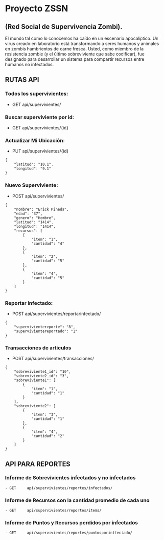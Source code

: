 # Proyecto ZSSN 

## (Red Social de Supervivencia Zombi). 



El mundo tal como lo conocemos ha caído en un escenario apocalíptico. Un virus creado en laboratorio está transformando a seres humanos y animales en zombis hambrientos de carne fresca.
Usted, como miembro de la resistencia zombie (y el último sobreviviente que sabe codificar), fue designado para desarrollar un sistema para compartir recursos entre humanos no infectados.



## RUTAS API
### Todos los supervivientes:
- GET     api/supervivientes/

### Buscar superviviente por id:
- GET     api/supervivientes/{id}

### Actualizar Mi Ubicación:
- PUT     api/supervivientes/{id}
```
{
    "latitud": "10.1",
    "longitud": "9.1"
}
```
### Nuevo Superviviente:
- POST     api/supervivientes/
```
{
    "nombre": "Erick Pineda",
    "edad": "37",
    "genero": "Hombre",
    "latitud": "1414",
    "longitud": "1414",
    "recursos": [
        {
            "item": "1",
            "cantidad": "4"
        },
        {
            "item": "2",
            "cantidad": "5"
        },
        {
            "item": "4",
            "cantidad": "5"
        }
    ]
}
```
### Reportar Infectado:
- POST     api/supervivientes/reportarinfectado/
```
{
    "supervivientereporte": "8",
    "supervivientereportado": "1"
}
```
### Transacciones de articulos
- POST     api/supervivientes/transacciones/
```
{
    "sobreviviente1_id": "10",
    "sobreviviente2_id": "3",
    "sobreviviente1": [
        {
            "item": "1",
            "cantidad": "1"
        }
    ],
    "sobreviviente2": [
        {
            "item": "3",
            "cantidad": "1"
        },
        {
            "item": "4",
            "cantidad": "2"
        }
    ]
}
```
## API PARA REPORTES
### Informe de Sobrevivientes infectados y no infectados
	- GET     api/supervivientes/reportes/infectados/

### Informe de Recursos con la cantidad promedio de cada uno
	- GET     api/supervivientes/reportes/items/

### Informe de Puntos y Recursos perdidos por infectados
	- GET     api/supervivientes/reportes/puntosporintfectado/


